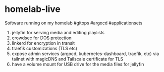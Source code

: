# homelab-live

Software running on my homelab #gitops #argocd #applicationsets

1. jellyfin for serving media and editing playlists
2. crowdsec for DOS protection
3. linkerd for encryption in transit
4. traefik customizations (TLS etc)
5. expose admin services (argocd, kubernetes-dashboard, traefik, etc) via tailnet with magicDNS and Tailscale certificate for TLS
6. have a volume mount for USB drive for the media files for jellyfin


